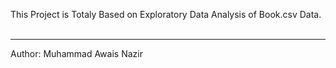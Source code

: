 This Project is Totaly Based on Exploratory Data Analysis of Book.csv Data.<br>
<br><hr>
Author: Muhammad Awais Nazir
